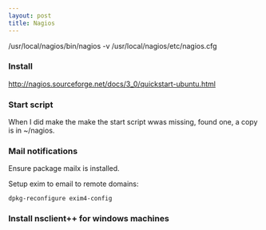 ```yaml
---
layout: post 
title: Nagios
---
```


/usr/local/nagios/bin/nagios -v /usr/local/nagios/etc/nagios.cfg

### Install

<http://nagios.sourceforge.net/docs/3_0/quickstart-ubuntu.html>

### Start script

When I did make the make the start script wwas missing, found one, a
copy is in \~/nagios.

### Mail notifications

Ensure package mailx is installed.

Setup exim to email to remote domains:

    dpkg-reconfigure exim4-config

### Install nsclient++ for windows machines
